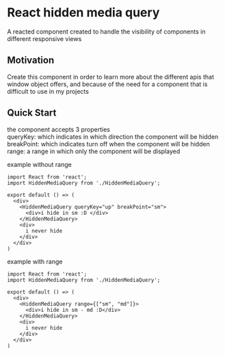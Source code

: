 # React hidden media query

A reacted component created to handle the visibility of components in different responsive views

## Motivation

Create this component in order to learn more about the different apis that window object offers, and because of the need for a component that is difficult to use in my projects


## Quick Start

the component accepts 3 properties
<br />
queryKey: which indicates in which direction the component will be hidden
<br />
breakPoint: which indicates turn off when the component will be hidden
<br />
range: a range in which only the component will be displayed


example without range
```
import React from 'react';
import HiddenMediaQuery from './HiddenMediaQuery';

export default () => (
  <div>
    <HiddenMediaQuery queryKey="up" breakPoint="sm">
      <div>i hide in sm :D </div>
    </HiddenMediaQuery>
    <div>
      i never hide
    </div>
  </div>
)
```


example with range
```
import React from 'react';
import HiddenMediaQuery from './HiddenMediaQuery';

export default () => (
  <div>
    <HiddenMediaQuery range={["sm", "md"]}>
      <div>i hide in sm - md :D</div>
    </HiddenMediaQuery>
    <div>
      i never hide
    </div>
  </div>
)
```
